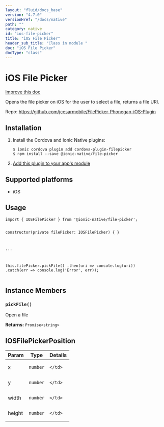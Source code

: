 ```yaml
---
layout: "fluid/docs_base"
version: "4.7.0"
versionHref: "/docs/native"
path: ""
category: native
id: "ios-file-picker"
title: "iOS File Picker"
header_sub_title: "Class in module "
doc: "iOS File Picker"
docType: "class"
---
```


<h1 class="api-title">iOS File Picker</h1>

<a class="improve-v2-docs" href="http://github.com/ionic-team/ionic-native/edit/master/src/@ionic-native/plugins/file-picker/index.ts#L8">
  Improve this doc
</a>







<p>Opens the file picker on iOS for the user to select a file, returns a file URI.</p>


<p>Repo:
  <a href="https://github.com/jcesarmobile/FilePicker-Phonegap-iOS-Plugin">
    https://github.com/jcesarmobile/FilePicker-Phonegap-iOS-Plugin
  </a>
</p>


<h2><a class="anchor" name="installation" href="#installation"></a>Installation</h2>
<ol class="installation">
  <li>Install the Cordova and Ionic Native plugins:<br>
    <pre><code class="nohighlight">$ ionic cordova plugin add cordova-plugin-filepicker
$ npm install --save @ionic-native/file-picker
</code></pre>
  </li>
  <li><a href="https://ionicframework.com/docs/native/#Add_Plugins_to_Your_App_Module">Add this plugin to your app's module</a></li>
</ol>



<h2><a class="anchor" name="platforms" href="#platforms"></a>Supported platforms</h2>
<ul>
  <li>iOS</li>
</ul>






<h2><a class="anchor" name="usage" href="#usage"></a>Usage</h2>
<pre><code class="lang-typescript">import { IOSFilePicker } from &#39;@ionic-native/file-picker&#39;;

constructor(private filePicker: IOSFilePicker) { }

...

this.filePicker.pickFile()
  .then(uri =&gt; console.log(uri))
  .catch(err =&gt; console.log(&#39;Error&#39;, err));
</code></pre>








<h2><a class="anchor" name="instance-members" href="#instance-members"></a>Instance Members</h2>
<h3><a class="anchor" name="pickFile" href="#pickFile"></a><code>pickFile()</code></h3>




Open a file


<div class="return-value" markdown="1">
  <i class="icon ion-arrow-return-left"></i>
  <b>Returns:</b> <code>Promise&lt;string&gt;</code> 
</div>





<h2><a class="anchor" name="IOSFilePickerPosition" href="#IOSFilePickerPosition"></a>IOSFilePickerPosition</h2>

<table class="table param-table" style="margin:0;">
  <thead>
  <tr>
    <th>Param</th>
    <th>Type</th>
    <th>Details</th>
  </tr>
  </thead>
  <tbody>
  
  <tr>
    <td>
      x
    </td>
    <td>
      <code>number</code>
    </td>
    <td>
      
      
    </td>
  </tr>
  
  <tr>
    <td>
      y
    </td>
    <td>
      <code>number</code>
    </td>
    <td>
      
      
    </td>
  </tr>
  
  <tr>
    <td>
      width
    </td>
    <td>
      <code>number</code>
    </td>
    <td>
      
      
    </td>
  </tr>
  
  <tr>
    <td>
      height
    </td>
    <td>
      <code>number</code>
    </td>
    <td>
      
      
    </td>
  </tr>
  
  </tbody>
</table>






